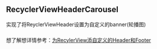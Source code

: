 ## RecyclerViewHeaderCarousel

实现了将ReyclerViewHeader设置为自定义的banner(轮播图)

###

想了解想详情参考：[为RecylerView添自定义的Header和Footer](https://github.com/faithlove/RecyclerViewHeaderAndFooter)